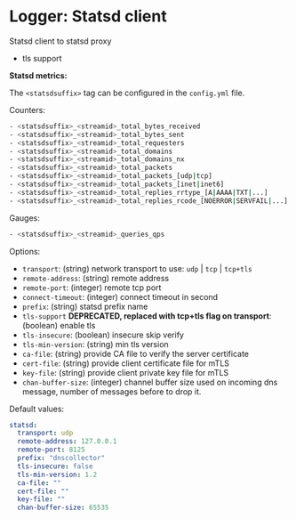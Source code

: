 # Logger: Statsd client

Statsd client to statsd proxy

* tls support

**Statsd metrics:**

The `<statsdsuffix>` tag can be configured in the `config.yml` file.

Counters:

```bash
- <statsdsuffix>_<streamid>_total_bytes_received
- <statsdsuffix>_<streamid>_total_bytes_sent
- <statsdsuffix>_<streamid>_total_requesters
- <statsdsuffix>_<streamid>_total_domains
- <statsdsuffix>_<streamid>_total_domains_nx
- <statsdsuffix>_<streamid>_total_packets
- <statsdsuffix>_<streamid>_total_packets_[udp|tcp]
- <statsdsuffix>_<streamid>_total_packets_[inet|inet6]
- <statsdsuffix>_<streamid>_total_replies_rrtype_[A|AAAA|TXT|...]
- <statsdsuffix>_<streamid>_total_replies_rcode_[NOERROR|SERVFAIL|...]
```

Gauges:

```bash
- <statsdsuffix>_<streamid>_queries_qps
```

Options:

* `transport`: (string) network transport to use: `udp` | `tcp` | `tcp+tls`
* `remote-address`: (string) remote address
* `remote-port`: (integer) remote tcp port
* `connect-timeout`: (integer) connect timeout in second
* `prefix`: (string) statsd prefix name
* `tls-support` **DEPRECATED, replaced with tcp+tls flag on transport**: (boolean) enable tls
* `tls-insecure`: (boolean) insecure skip verify
* `tls-min-version`: (string) min tls version
* `ca-file`: (string) provide CA file to verify the server certificate
* `cert-file`: (string) provide client certificate file for mTLS
* `key-file`: (string) provide client private key file for mTLS
* `chan-buffer-size`: (integer) channel buffer size used on incoming dns message, number of messages before to drop it.

Default values:

```yaml
statsd:
  transport: udp
  remote-address: 127.0.0.1
  remote-port: 8125
  prefix: "dnscollector"
  tls-insecure: false
  tls-min-version: 1.2
  ca-file: ""
  cert-file: ""
  key-file: ""
  chan-buffer-size: 65535
```
